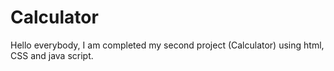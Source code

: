 # Calculator
Hello everybody, I am completed my second project (Calculator) using html, CSS and java script. 
